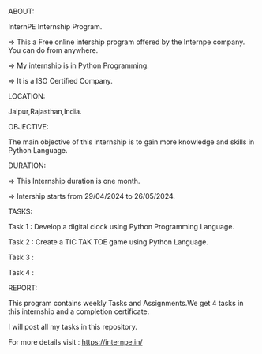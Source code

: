 ABOUT:

InternPE Internship Program.

=> This a Free online intership program offered by the Internpe company. You can do from anywhere.

=> My internship is in Python Programming.

=> It is a ISO Certified Company.

LOCATION:

Jaipur,Rajasthan,India.

OBJECTIVE:

The main objective of this internship is to gain more knowledge and skills in Python Language.

DURATION:

=> This Internship duration is one month.

=> Intership starts from 29/04/2024 to 26/05/2024.

TASKS:

Task 1 : Develop a digital clock using Python Programming Language.

Task 2 : Create a TIC TAK TOE game using Python Language.

Task 3 :

Task 4 :

REPORT:

This program contains weekly Tasks and Assignments.We get 4 tasks in this internship and a completion certificate.

I will post all my tasks in this repository.

For more details visit : https://internpe.in/
